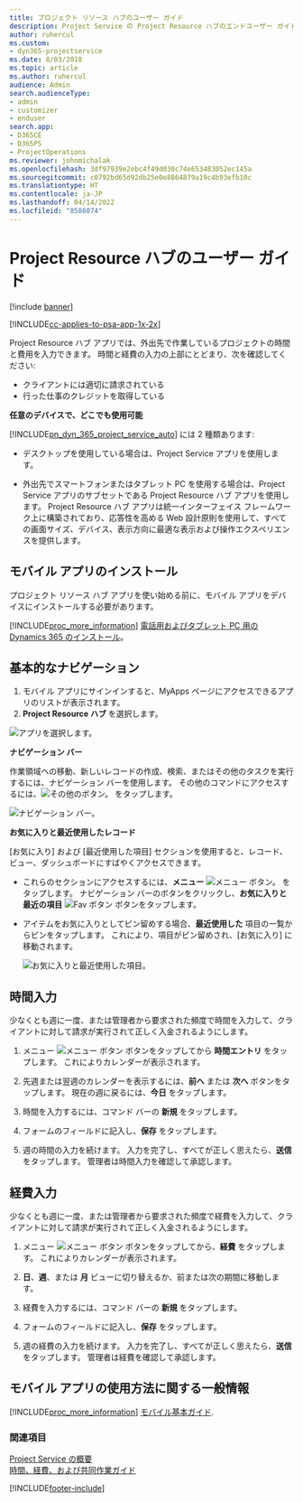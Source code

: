 ```yaml
---
title: プロジェクト リソース ハブのユーザー ガイド
description: Project Service の Project Resource ハブのエンドユーザー ガイド
author: ruhercul
ms.custom:
- dyn365-projectservice
ms.date: 8/03/2018
ms.topic: article
ms.author: ruhercul
audience: Admin
search.audienceType:
- admin
- customizer
- enduser
search.app:
- D365CE
- D365PS
- ProjectOperations
ms.reviewer: johnmichalak
ms.openlocfilehash: 3df97939e2ebc4f49d030c74e653483052ec145a
ms.sourcegitcommit: c0792bd65d92db25e0e8864879a19c4b93efb10c
ms.translationtype: HT
ms.contentlocale: ja-JP
ms.lasthandoff: 04/14/2022
ms.locfileid: "8586074"
---
```

# <a name="user-guide-for-project-resource-hub"></a>Project Resource ハブのユーザー ガイド

[!include [banner](../includes/psa-now-project-operations.md)]

[!INCLUDE[cc-applies-to-psa-app-1x-2x](../includes/cc-applies-to-psa-app-1x-2x.md)]

Project Resource ハブ アプリでは、外出先で作業しているプロジェクトの時間と費用を入力できます。 時間と経費の入力の上部にとどまり、次を確認してください:

- クライアントには適切に請求されている
- 行った仕事のクレジットを取得している

**任意のデバイスで、どこでも使用可能**

[!INCLUDE[pn_dyn_365_project_service_auto](../includes/pn-dyn-365-project-service-auto.md)] には 2 種類あります: 

- デスクトップを使用している場合は、Project Service アプリを使用します。 

- 外出先でスマートフォンまたはタブレット PC を使用する場合は、Project Service アプリのサブセットである Project Resource ハブ アプリを使用します。 Project Resource ハブ アプリは統一インターフェイス フレームワーク上に構築されており、応答性を高める Web 設計原則を使用して、すべての画面サイズ、デバイス、表示方向に最適な表示および操作エクスペリエンスを提供します。 


## <a name="install-the-mobile-app"></a>モバイル アプリのインストール
プロジェクト リソース ハブ アプリを使い始める前に、モバイル アプリをデバイスにインストールする必要があります。 

[!INCLUDE[proc_more_information](../includes/proc-more-information.md)] [電話用およびタブレット PC 用の Dynamics 365 のインストール](/dynamics365/mobile-app/install-dynamics-365-for-phones-and-tablets)。

## <a name="basic-navigation"></a>基本的なナビゲーション
1.  モバイル アプリにサインインすると、MyApps ページにアクセスできるアプリのリストが表示されます。 
2.  **Project Resource ハブ** を選択します。

![アプリを選択します。](media/chooseApp_1.png "アプリを選択してください")

**ナビゲーション バー**

作業領域への移動、新しいレコードの作成、検索、またはその他のタスクを実行するには、ナビゲーション バーを使用します。 その他のコマンドにアクセスするには、![その他のボタン。](media/MoreButton.png "さらに表示 - ボタン") をタップします。

![ナビゲーション バー。](media/NavBar_2.png "ナビゲーション バー")

**お気に入りと最近使用したレコード**

[お気に入り] および [最近使用した項目] セクションを使用すると、レコード、ビュー、ダッシュボードにすばやくアクセスできます。 

- これらのセクションにアクセスするには、**メニュー** ![メニュー ボタン。](media/MenuButton.png "メニュー ボタン") をタップします。 ナビゲーション バーのボタンをクリックし、**お気に入りと最近の項目** ![Fav ボタン](media/FavButton.png "お気に入り ボタン") ボタンをタップします。

- アイテムをお気に入りとしてピン留めする場合、**最近使用した** 項目の一覧からピンをタップします。 これにより、項目がピン留めされ、[お気に入り] に移動されます。

  ![お気に入りと最近使用した項目。](media/Favs_3.png "お気に入りと最近使用した項目")
 
## <a name="enter-time"></a>時間入力
少なくとも週に一度、または管理者から要求された頻度で時間を入力して、クライアントに対して請求が実行されて正しく入金されるようにします。

1. メニュー ![メニュー ボタン](media/MenuButton.png "メニュー ボタン") ボタンをタップしてから **時間エントリ** をタップします。 これによりカレンダーが表示されます。

2. 先週または翌週のカレンダーを表示するには、**前へ** または **次へ** ボタンをタップします。 現在の週に戻るには、**今日** をタップします。

3. 時間を入力するには、コマンド バーの **新規** をタップします。 

4. フォームのフィールドに記入し、**保存** をタップします。

5. 週の時間の入力を続けます。 入力を完了し、すべてが正しく思えたら、**送信** をタップします。 管理者は時間入力を確認して承認します。

## <a name="enter-expenses"></a>経費入力 
少なくとも週に一度、または管理者から要求された頻度で経費を入力して、クライアントに対して請求が実行されて正しく入金されるようにします。

1. メニュー ![メニュー ボタン](media/MenuButton.png "メニュー ボタン") ボタンをタップしてから、**経費** をタップします。 これによりカレンダーが表示されます。

2. **日**、**週**、または **月** ビューに切り替えるか、前または次の期間に移動します。 

3. 経費を入力するには、コマンド バーの **新規** をタップします。 

4. フォームのフィールドに記入し、**保存** をタップします。

5. 週の経費の入力を続けます。 入力を完了し、すべてが正しく思えたら、**送信** をタップします。 管理者は経費を確認して承認します。

## <a name="general-information-on-how-to-use-the-mobile-app"></a>モバイル アプリの使用方法に関する一般情報 
[!INCLUDE[proc_more_information](../includes/proc-more-information.md)] [モバイル基本ガイド](/dynamics365/mobile-app/dynamics-365-phones-tablets-users-guide).

### <a name="see-also"></a>関連項目  
 [Project Service の概要](../psa/overview.md)   
 [時間、経費、および共同作業ガイド](../psa/time-expense-collaboration-guide.md)   
 


[!INCLUDE[footer-include](../includes/footer-banner.md)]
